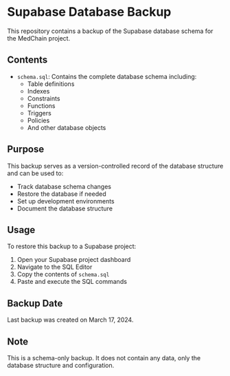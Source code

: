 # Supabase Database Backup

This repository contains a backup of the Supabase database schema for the MedChain project.

## Contents

- `schema.sql`: Contains the complete database schema including:
  - Table definitions
  - Indexes
  - Constraints
  - Functions
  - Triggers
  - Policies
  - And other database objects

## Purpose

This backup serves as a version-controlled record of the database structure and can be used to:

- Track database schema changes
- Restore the database if needed
- Set up development environments
- Document the database structure

## Usage

To restore this backup to a Supabase project:

1. Open your Supabase project dashboard
2. Navigate to the SQL Editor
3. Copy the contents of `schema.sql`
4. Paste and execute the SQL commands

## Backup Date

Last backup was created on March 17, 2024.

## Note

This is a schema-only backup. It does not contain any data, only the database structure and configuration.
